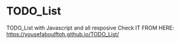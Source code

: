 # TODO_List
TODO_List with Javascript and all resposive
Check IT FROM HERE:
https://yousefaboulftoh.github.io/TODO_List/
